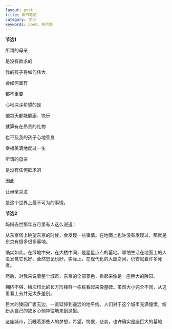 ```yaml
---
layout: post
title: 读书笔记
category: 学习
keywords: poem，东京塔
---
```


__节选1__

所谓的母亲

是没有欲求的

我的孩子将如何伟大

会如何富有

都不重要

心地深深希望的是

他每天都能健康、快乐

就算有在昂贵的礼物

也不及我的孩子心地善良

幸福美满地度过一生

所谓的母亲

是没有任何欲求的

因此

让母亲哭泣

是这个世界上最不可为的事情。

 

__节选2__

妈妈去世那年五月里有人这么说道：

从东京塔上眺望东京的时候，会发现一些事情。在地面上也许没有发现过，那就是东京有很多很多墓地。

确实如此。在绿地中央，在大楼中间，是星星点点的墓地。哪怕生活在地面上的人没发觉它也好、全然忘记也好，实际上，在现代化的大厦之间，仍安眠着许多死者。

然后，对我来说着整个城市，东京的全部景色，看起来像是一座巨大的陵园。

拥挤不堪、鳞次栉比的长方形楼群一栋栋看起来像墓碑。虽然大小完全不同，从这里看上去并无太多差别。

巨大的陵园广袤无边，一直延伸到遥远的地平线。人们对于这个城市充满憧憬，纷纷从自己的故乡心驰神往地来到这里。

这座城市，沉睡着那些人的梦想，希望，悔恨，悲哀，也许确实是座巨大的墓地
	





